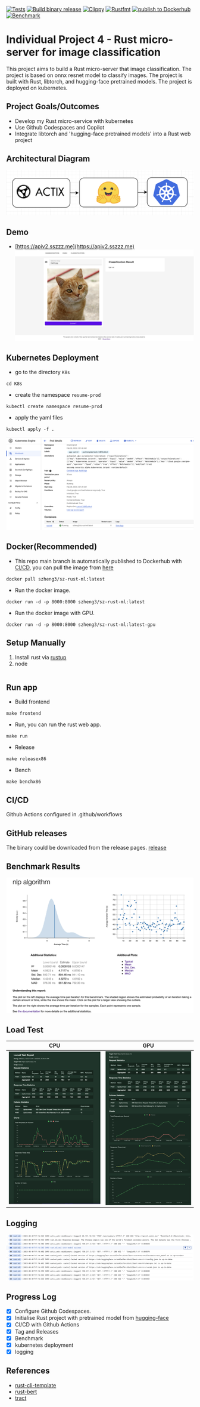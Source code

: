 [![Tests](https://github.com/szheng3/rust-individual-project-4/actions/workflows/tests.yml/badge.svg)](https://github.com/szheng3/rust-individual-project-4/actions/workflows/tests.yml)
[![Build binary release](https://github.com/szheng3/rust-individual-project-4/actions/workflows/release.yml/badge.svg)](https://github.com/szheng3/rust-individual-project-4/actions/workflows/release.yml)
[![Clippy](https://github.com/szheng3/rust-individual-project-4/actions/workflows/lint.yml/badge.svg)](https://github.com/szheng3/rust-individual-project-4/actions/workflows/lint.yml)
[![Rustfmt](https://github.com/szheng3/rust-individual-project-4/actions/workflows/rustfmt.yml/badge.svg)](https://github.com/szheng3/rust-individual-project-4/actions/workflows/rustfmt.yml)
[![publish to Dockerhub](https://github.com/szheng3/rust-individual-project-4/actions/workflows/publish.yml/badge.svg)](https://github.com/szheng3/rust-individual-project-4/actions/workflows/publish.yml)
[![Benchmark](https://github.com/szheng3/rust-individual-project-4/actions/workflows/bench.yml/badge.svg)](https://github.com/szheng3/rust-individual-project-4/actions/workflows/bench.yml)

# Individual Project 4 - Rust micro-server for image classification

This project aims to build a Rust micro-server that image classification. The project is based on onnx resnet model to classify images. The project is built with Rust, libtorch, and hugging-face pretrained models. The project is deployed on kubernetes.

## Project Goals/Outcomes

* Develop my Rust micro-service with kubernetes
* Use Github Codespaces and Copilot
* Integrate libtorch and 'hugging-face pretrained models' into a Rust web project

## Architectural Diagram

![image](./assets/ml.png)
## Demo
* [https://apiv2.sszzz.me](https://apiv2.sszzz.me)
  ![image](./assets/demo3.png)


## Kubernetes Deployment
* go to the directory `K8s`
```
cd K8s
```

* create the namespace `resume-prod`
```
kubectl create namespace resume-prod

```
* apply the yaml files
```
kubectl apply -f .
```
![image](./assets/k8s1.png)


## Docker(Recommended)

* This repo main branch is automatically published to Dockerhub with [CI/CD](https://github.com/szheng3/rust-individual-project-4/actions/workflows/publish.yml), you can pull the image from [here](https://hub.docker.com/repository/docker/szheng3/sz-rust-ml/general)
```
docker pull szheng3/sz-rust-ml:latest
```
* Run the docker image.
```
docker run -d -p 8000:8000 szheng3/sz-rust-ml:latest
```
* Run the docker image with GPU.
```
docker run -d -p 8000:8000 szheng3/sz-rust-ml:latest-gpu
```


## Setup Manually

1. Install rust via [rustup](https://rustup.rs/)
2. node
```
```


## Run app
* Build frontend
```
make frontend 
```
* Run, you can run the rust web app.
```
make run 
```

* Release
```
make releasex86
```

* Bench
```
make benchx86
```


## CI/CD

Github Actions configured in .github/workflows



## GitHub releases
The binary could be downloaded from the release pages. [release](https://github.com/szheng3/rust-individual-project-4/releases)

## Benchmark Results
![Benchmark](./assets/report1.png)

## Load Test
|            CPU             |            GPU             |
|:--------------------------:|:--------------------------:|
| ![](./assets/image001.png) | ![](./assets/image002.png) |

## Logging
![logging](./assets/logging.png)

## Progress Log

- [x] Configure Github Codespaces.
- [x] Initialise Rust project with pretrained model from [hugging-face](https://huggingface.co/transformers/model_doc/bart.html)
- [x] CI/CD with Github Actions
- [x] Tag and Releases
- [x] Benchmark
- [x] kubernetes deployment
- [x] logging

## References


* [rust-cli-template](https://github.com/kbknapp/rust-cli-template)
* [rust-bert](https://github.com/guillaume-be/rust-bert)
* [tract](https://github.com/sonos/tract)